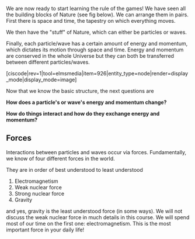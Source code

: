 We are now ready to start learning the rule of the games! We have seen all the building blocks of Nature (see fig below). We can arrange them in pairs. First there is space and time, the tapestry on which everything moves.

We then have the "stuff" of Nature, which can either be particles or waves.

Finally, each particle/wave has a certain amount of energy and momentum, which dictates its motion through space and time. Energy and momentum are conserved in the whole Universe but they can both be transferred between different particles/waves.

[ciscode|rev=1|tool=elmsmedia|item=926|entity_type=node|render=display_mode|display_mode=image]

Now that we know the basic structure, the next questions are

**How does a particle's or wave's energy and momentum change?**

**How do things interact and how do they exchange energy and momentum?**

## Forces

Interactions between particles and waves occur via forces. Fundamentally, we know of four different forces in the world.

They are in order of best understood to least understood

1. Electromagnetism
2. Weak nuclear force
3. Strong nuclear force
4. Gravity

and yes, gravity is the least understood force (in some ways). We will not discuss the weak nuclear force in much details in this course. We will spend most of our time on the first one: electromagnetism. This is the most important force in your daily life!